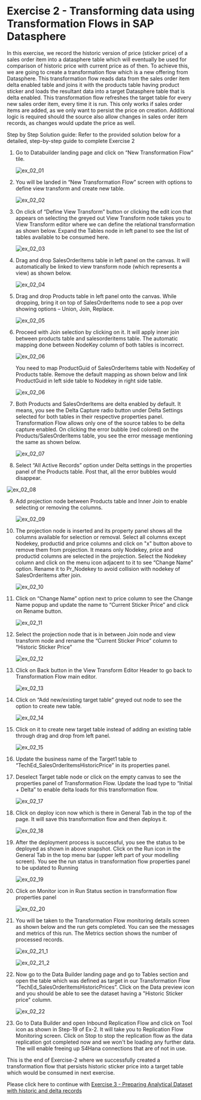 # Exercise 2 - Transforming data using Transformation Flows in SAP Datasphere

In this exercise, we record the historic version of price (sticker price) of a sales order item into a datasphere table which will eventually be used for comparison of historic price with current price as of then. To achieve this, we are going to create a transformation flow which is a new offering from Datasphere. This transformation flow reads data from the sales order item delta enabled table and joins it with the products table having product sticker and loads the resultant data into a target Datasphere table that is delta enabled. This transformation flow refreshes the target table for every new sales order item, every time it is run. This only works if sales order items are added, as we only want to persist the price on creation. Additional logic is required should the source also allow changes in sales order item records, as changes would update the price as well. 

Step by Step Solution guide:
Refer to the provided solution below for a detailed, step-by-step guide to complete Exercise 2

1.	Go to Databuilder landing page and click on “New Transformation Flow” tile.

    ![ex_02_01](images/ex_02_01.png)

2.	You will be landed in “New Transformation Flow” screen with options to define view transform and create new table.

    ![ex_02_02](images/ex_02_02.png)

3.	On click of “Define View Transform” button or clicking the edit icon that appears on selecting the greyed out View Transform node takes you to View Transform editor where we can define the relational transformation as shown below. Expand the Tables node in left panel to see the list of tables available to be consumed here.

    ![ex_02_03](images/ex_02_03.png)

4.	Drag and drop SalesOrderItems table in left panel on the canvas. It will automatically be linked to view transform node (which represents a view) as shown below.

    ![ex_02_04](images/ex_02_04.png)

5.	Drag and drop Products table in left panel onto the canvas. While dropping, bring it on top of SalesOrderItems node to see a pop over showing options – Union, Join, Replace.

    ![ex_02_05](images/ex_02_05.png)

6.	Proceed with Join selection by clicking on it. It will apply inner join between products table and salesorderitems table. The automatic mapping done between NodeKey column of both tables is incorrect. 

    ![ex_02_06](images/ex_02_06_01.png)

  	You need to map ProductGuid of SalesOrderItems table with NodeKey of Products table. Remove the default mapping as shown below and link ProductGuid in left side table to Nodekey in right side table.
  	
  	![ex_02_06](images/ex_02_06_01.png)

7.	Both Products and SalesOrderItems are delta enabled by default. It means, you see the Delta Capture radio button under Delta Settings selected for both tables in their respective properties panel. Transformation Flow allows only one of the source tables to be delta capture enabled. On clicking the error bubble (red colored) on the Products/SalesOrderItems table, you see the error message mentioning the same as shown below.

  	![ex_02_07](images/ex_02_07.png)

8.	Select “All Active Records” option under Delta settings in the properties panel of the Products table. Post that, all the error bubbles would disappear.

   ![ex_02_08](images/ex_02_08.png)

9.	Add projection node between Products table and Inner Join to enable selecting or removing the columns.

    ![ex_02_09](images/ex_02_09.png)

10.	The projection node is inserted and its property panel shows all the columns available for selection or removal. Select all columns except Nodekey, productid and price columns and click on "x" button above to remove them from projection. It means only Nodekey, price and productid columns are selected in the projection. Select the Nodekey column and click on the menu icon adjacent to it to see “Change Name” option. Rename it to Pr_Nodekey to avoid collision with nodekey of SalesOrderItems after join.

    ![ex_02_10](images/ex_02_10.png)

11.	Click on “Change Name” option next to price column to see the Change Name popup and update the name to “Current Sticker Price” and click on Rename button.

    ![ex_02_11](images/ex_02_11.png)

12.	Select the projection node that is in between Join node and view transform node and rename the “Current Sticker Price” column to “Historic Sticker Price”

    ![ex_02_12](images/ex_02_12.png)

13.	Click on Back button in the View Transform Editor Header to go back to Transformation Flow main editor.

    ![ex_02_13](images/ex_02_13.png)

14.	Click on “Add new/existing target table” greyed out node to see the option to create new table.

    ![ex_02_14](images/ex_02_14.png)

15.	Click on it to create new target table instead of adding an existing table through drag and drop from left panel.

    ![ex_02_15](images/ex_02_15.png)

16.	Update the business name of the Target1 table to “TechEd_SalesOrderItemsHistoricPrice” in its properties panel.

17.	Deselect Target table node or click on the empty canvas to see the properties panel of Transformation Flow. Update the load type to “Initial + Delta” to enable delta loads for this transformation flow.

    ![ex_02_17](images/ex_02_17.png)

18.	Click on deploy icon now which is there in General Tab in the top of the page. It will save this transformation flow and then deploys it.

    ![ex_02_18](images/ex_02_18.png)

19.	After the deployment process is successful, you see the status to be deployed as shown in above snapshot. Click on the Run icon in the General Tab in the top menu bar (upper left part of your modelling screen). You see the run status in transformation flow properties panel to be updated to Running

    ![ex_02_19](images/ex_02_19.png)

20.	Click on Monitor icon in Run Status section in transformation flow properties panel

    ![ex_02_20](images/ex_02_20.png)

21.	You will be taken to the Transformation Flow monitoring details screen as shown below and the run gets completed. You can see the messages and metrics of this run. The Metrics section shows the number of processed records.

    ![ex_02_21_1](images/ex_02_21_1.png)

    ![ex_02_21_2](images/ex_02_21_2.png)

22.	Now go to the Data Builder landing page and go to Tables section and open the table which was defined as target in our Transformation Flow “TechEd_SalesOrderItemsHistoricPrices”. Click on the Data preview icon and you should be able to see the dataset having a "Historic Sticker price" column. 

    ![ex_02_22](images/ex_02_22.png)

23. Go to Data Builder and open Inbound Replication Flow and click on Tool icon as shown in Step-19 of Ex-2. It will take you to Replication Flow Monitoring screen. Click on Stop to stop the replication flow as the data replication got completed now and we won't be loading any further data. The will enable freeing up S4Hana connections that are of not in use.

This is the end of Exercise-2 where we successfully created a transformation flow that persists historic sticker price into a target table which would be consumed in next exercise.

Please click here to continue with [Exercise 3 - Preparing Analytical Dataset with historic and delta records](../ex3/)
